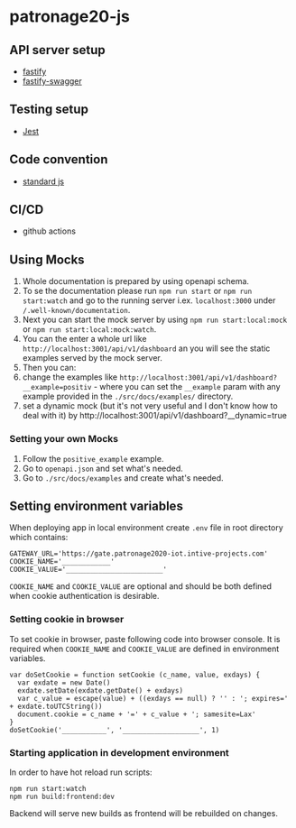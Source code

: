 # patronage20-js

## API server setup

* [fastify](https://www.fastify.io/)
* [fastify-swagger](https://github.com/fastify/fastify-swagger)


## Testing setup

* [Jest](https://jestjs.io/)

## Code convention

* [standard js](https://standardjs.com/)

## CI/CD

* github actions

## Using Mocks

1. Whole documentation is prepared by using openapi schema.
1. To se the documentation please run `npm run start` or `npm run start:watch` and go to the
running server i.ex. `localhost:3000` under `/.well-known/documentation`.
1. Next you can start the mock server by using `npm run start:local:mock` or `npm run start:local:mock:watch`.
1. You can the enter a whole url like `http://localhost:3001/api/v1/dashboard` an you will see the static examples
served by the mock server.
1. Then you can:
  1. change the examples like `http://localhost:3001/api/v1/dashboard?__example=positiv` - where you can set the `__example` param
with any example provided in the `./src/docs/examples/` directory.
  1. set a dynamic mock (but it's not very useful and I don't know how to deal with it) by http://localhost:3001/api/v1/dashboard?__dynamic=true

### Setting your own Mocks

1. Follow the `positive_example` example.
  1. Go to `openapi.json` and set what's needed.
  1. Go to `./src/docs/examples` and create what's needed.

## Setting environment variables

When deploying app in local environment create `.env` file in root directory which contains:

```
GATEWAY_URL='https://gate.patronage2020-iot.intive-projects.com'
COOKIE_NAME='____________'
COOKIE_VALUE='________________________'
```

`COOKIE_NAME` and `COOKIE_VALUE` are optional and should be both defined when cookie authentication is desirable.

### Setting cookie in browser

To set cookie in browser, paste following code into browser console. It is required when `COOKIE_NAME` and `COOKIE_VALUE` are defined in environment variables.

```
var doSetCookie = function setCookie (c_name, value, exdays) {
  var exdate = new Date()
  exdate.setDate(exdate.getDate() + exdays)
  var c_value = escape(value) + ((exdays == null) ? '' : '; expires=' + exdate.toUTCString())
  document.cookie = c_name + '=' + c_value + '; samesite=Lax'
}
doSetCookie('___________', '___________________', 1)
```

### Starting application in development environment

In order to have hot reload run scripts:

```
npm run start:watch
npm run build:frontend:dev
```

Backend will serve new builds as frontend will be rebuilded on changes.
